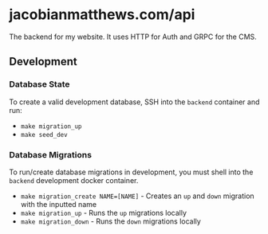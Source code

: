 # jacobianmatthews.com/api

The backend for my website. It uses HTTP for Auth and GRPC for the CMS.

## Development

### Database State

To create a valid development database, SSH into the `backend` container and run:

- `make migration_up`
- `make seed_dev`

### Database Migrations

To run/create database migrations in development, you must shell into the `backend` development docker container.

- `make migration_create NAME=[NAME]` - Creates an `up` and `down` migration with the inputted name
- `make migration_up` - Runs the `up` migrations locally
- `make migration_down` - Runs the `down` migrations locally
